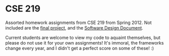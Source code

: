 # CSE 219

Assorted homework assignments from CSE 219 from Spring 2012. Not included are the [final project](https://github.com/yvds/ramble-on), and the [Software Design Document](https://github.com/yvds/219s14-ReviewSession).

Current students are welcome to view my code to aquaint themselves, but please do not use it for your own assignments! It's immoral, the frameworks change every year, and I didn't get a perfect score on some of these! :)